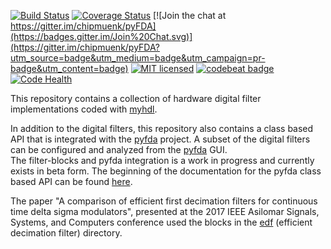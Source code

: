 
[![Build Status](https://travis-ci.org/cfelton/filter-blocks.svg?branch=master)](https://travis-ci.org/cfelton/filter-blocks)
[![Coverage Status](https://coveralls.io/repos/github/cfelton/filter-blocks/badge.svg?branch=master)](https://coveralls.io/github/cfelton/filter-blocks?branch=master)
[![Join the chat at https://gitter.im/chipmuenk/pyFDA](https://badges.gitter.im/Join%20Chat.svg)](https://gitter.im/chipmuenk/pyFDA?utm_source=badge&utm_medium=badge&utm_campaign=pr-badge&utm_content=badge)
[![MIT licensed](https://img.shields.io/badge/license-MIT-blue.svg)](./LICENSE)
[![codebeat badge](https://codebeat.co/badges/fd78906c-9f59-44e5-8c9a-d31d2439fa46)](https://codebeat.co/projects/github-com-cfelton-filter-blocks-master)
[![Code Health](https://landscape.io/github/cfelton/filter-blocks/master/landscape.svg?style=flat)](https://landscape.io/github/cfelton/filter-blocks/master)


This repository contains a collection of hardware
digital filter implementations coded with [myhdl](http://myhdl.org).


In addition to the digital filters, this repository also contains
a class based API that is integrated with the
[pyfda](https://github.com/chipmuenk/pyFDA)
project.  A subset of the digital filters can be configured
and analyzed from the
[pyfda](https://github.com/chipmuenk/pyFDA) GUI.  
The filter-blocks and pyfda integration is
a work in progress and currently exists in beta form.  The
beginning of the documentation for the pyfda class based
API can be found [here]().

<!--
If any of the filter blocks and/or code from this repository are
used in any publication this repository can be cited with the
following:
-->

The paper "A comparison of efficient first decimation filters
for continuous time delta sigma modulators", presented at the
2017 IEEE Asilomar Signals, Systems, and Computers conference
used the blocks in the
[edf](https://github.com/cfelton/filter-blocks/filter_blocks/edf)
(efficient decimation filter) directory.

<!--
Many of the filter blocks in this repository can be configured
and anaylyzed with the [pyfda]() tool.
-->
